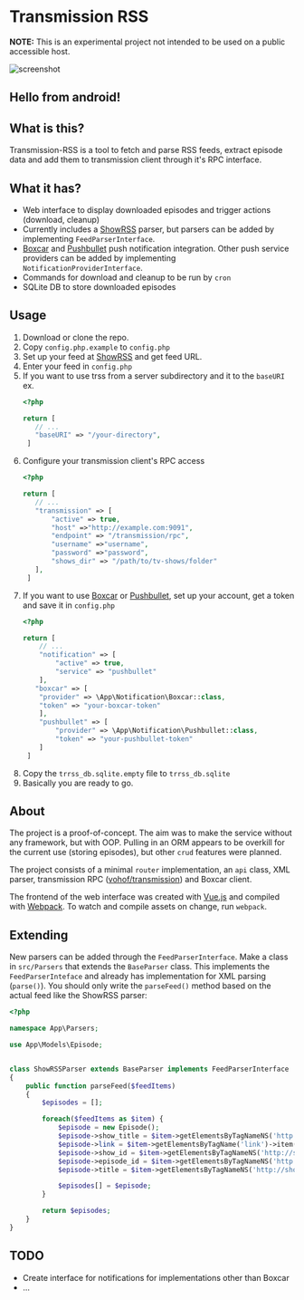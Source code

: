 # Transmission RSS
**NOTE:** This is an experimental project not intended to be used on a public accessible host.

![screenshot](http://i.imgur.com/Dn13ZlV.png)

## Hello from android!

## What is this?
Transmission-RSS is a tool to fetch and parse RSS feeds, extract episode data and add them to transmission client through it's RPC interface.

## What it has?
* Web interface to display downloaded episodes and trigger actions (download, cleanup)
* Currently includes a [ShowRSS](https://show-rss.info) parser, but parsers can be added by implementing `FeedParserInterface`.
* [Boxcar](https://boxcar.io/) and [Pushbullet](https://pushbullet.com/) push notification integration. Other push service providers can be added by implementing `NotificationProviderInterface`.
* Commands for download and cleanup to be run by `cron`
* SQLite DB to store downloaded episodes

## Usage
1. Download or clone the repo.
2. Copy `config.php.example` to `config.php`
3. Set up your feed at [ShowRSS](https://show-rss.info) and get feed URL.
4. Enter your feed in `config.php`
5. If you want to use trss from a server subdirectory and it to the `baseURI` ex.
    ```php
    <?php
 
    return [
       // ...
       "baseURI" => "/your-directory",
     ]
    ```
6. Configure your transmission client's RPC access
    ```php
    <?php
 
    return [
       // ...
       "transmission" => [
           "active" => true,
           "host" =>"http://example.com:9091",
           "endpoint" => "/transmission/rpc",
           "username" =>"username",
           "password" =>"password",
           "shows_dir" => "/path/to/tv-shows/folder"
       ],
     ]
    ```
7. If you want to use [Boxcar](https://boxcar.io/) or [Pushbullet](https://pushbullet.com/), set up your account, get a token and save it in `config.php`
    ```php
    <?php
 
    return [
        // ...
        "notification" => [
            "active" => true,
            "service" => "pushbullet"
        ],
       "boxcar" => [
        "provider" => \App\Notification\Boxcar::class,
        "token" => "your-boxcar-token"
        ],
        "pushbullet" => [
            "provider" => \App\Notification\Pushbullet::class,
            "token" => "your-pushbullet-token"
        ]
     ]
    ```
8. Copy the `trrss_db.sqlite.empty` file to `trrss_db.sqlite`
8. Basically you are ready to go.

## About
The project is a proof-of-concept. The aim was to make the service without any framework, but with OOP.
Pulling in an ORM appears to be overkill for the current use (storing episodes), but other `crud` features were planned.

The project consists of a minimal `router` implementation, an `api` class, XML parser, transmission RPC ([vohof/transmission](https://github.com/vohof/transmission)) and Boxcar client.

The frontend of the web interface was created with [Vue.js](https://vuejs.org/) and compiled with [Webpack](http://webpack.github.io/). To watch and compile assets on change, run `webpack`. 

## Extending
New parsers can be added through the `FeedParserInterface`. Make a class in `src/Parsers` that extends the `BaseParser` class. This implements the `FeedParserInteface` and already has implementation for XML parsing (`parse()`).
You should only write the `parseFeed()` method based on the actual feed like the ShowRSS parser:
```php
<?php

namespace App\Parsers;

use App\Models\Episode;


class ShowRSSParser extends BaseParser implements FeedParserInterface
{
    public function parseFeed($feedItems)
    {
        $episodes = [];

        foreach($feedItems as $item) {
            $episode = new Episode();
            $episode->show_title = $item->getElementsByTagNameNS('http://showrss.info','show_name')->item(0)->nodeValue;
            $episode->link = $item->getElementsByTagName('link')->item(0)->nodeValue;
            $episode->show_id = $item->getElementsByTagNameNS('http://showrss.info','show_id')->item(0)->nodeValue;
            $episode->episode_id = $item->getElementsByTagNameNS('http://showrss.info','episode_id')->item(0)->nodeValue;
            $episode->title = $item->getElementsByTagNameNS('http://showrss.info','raw_title')->item(0)->nodeValue;

            $episodes[] = $episode;
        }

        return $episodes;
    }
}
```

## TODO
* Create interface for notifications for implementations other than Boxcar
* ...